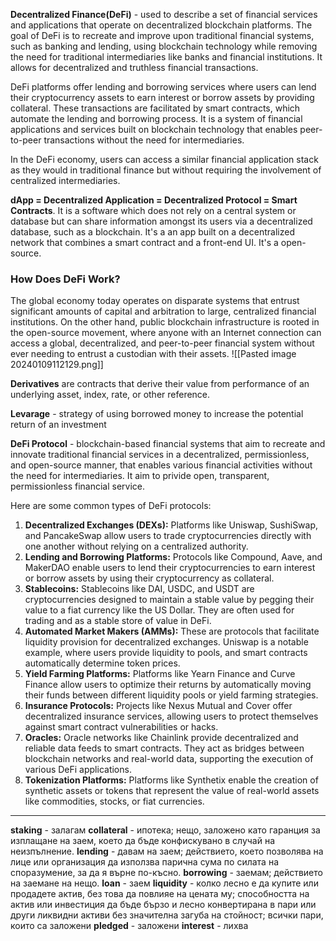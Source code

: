 **Decentralized Finance(DeFi)** - used to describe a set of financial services and applications that operate on decentralized blockchain platforms. The goal of DeFi is to recreate and improve upon traditional financial systems, such as banking and lending, using blockchain technology while removing the need for traditional intermediaries like banks and financial institutions. It allows for decentralized and truthless financial transactions.

DeFi platforms offer lending and borrowing services where users can lend their cryptocurrency assets to earn interest or borrow assets by providing collateral. These transactions are facilitated by smart contracts, which automate the lending and borrowing process.
It is a system of financial applications and services built on blockchain technology that enables peer-to-peer transactions without the need for intermediaries.

In the DeFi economy, users can access a similar financial application stack as they would in traditional finance but without requiring the involvement of centralized intermediaries.

**dApp = Decentralized Application = Decentralized Protocol = Smart Contracts**.
It is a software which does not rely on a central system or database but can share information amongst its users via a decentralized database, such as a blockchain. It's a an app built on a decentralized network that combines a smart contract and a front-end UI. It's a open-source.

### How Does DeFi Work?

The global economy today operates on disparate systems that entrust significant amounts of capital and arbitration to large, centralized financial institutions.
On the other hand, public blockchain infrastructure is rooted in the open-source movement, where anyone with an Internet connection can access a global, decentralized, and peer-to-peer financial system without ever needing to entrust a custodian with their assets.
![[Pasted image 20240109112129.png]]

**Derivatives** are contracts that derive their value from performance of an underlying asset, index, rate, or other reference.

**Levarage** - strategy of using borrowed money to increase the potential return of an investment

**DeFi Protocol** - blockchain-based financial systems that aim to recreate and innovate traditional financial services in a decentralized, permissionless, and open-source manner, that enables various financial activities without the need for intermediaries. It aim to privide open, transparent, permissionless financial service.

Here are some common types of DeFi protocols:

1. **Decentralized Exchanges (DEXs):** Platforms like Uniswap, SushiSwap, and PancakeSwap allow users to trade cryptocurrencies directly with one another without relying on a centralized authority.
2. **Lending and Borrowing Platforms:** Protocols like Compound, Aave, and MakerDAO enable users to lend their cryptocurrencies to earn interest or borrow assets by using their cryptocurrency as collateral.
3. **Stablecoins:** Stablecoins like DAI, USDC, and USDT are cryptocurrencies designed to maintain a stable value by pegging their value to a fiat currency like the US Dollar. They are often used for trading and as a stable store of value in DeFi.
4. **Automated Market Makers (AMMs):** These are protocols that facilitate liquidity provision for decentralized exchanges. Uniswap is a notable example, where users provide liquidity to pools, and smart contracts automatically determine token prices.
5. **Yield Farming Platforms:** Platforms like Yearn Finance and Curve Finance allow users to optimize their returns by automatically moving their funds between different liquidity pools or yield farming strategies.
6. **Insurance Protocols:** Projects like Nexus Mutual and Cover offer decentralized insurance services, allowing users to protect themselves against smart contract vulnerabilities or hacks.
7. **Oracles:** Oracle networks like Chainlink provide decentralized and reliable data feeds to smart contracts. They act as bridges between blockchain networks and real-world data, supporting the execution of various DeFi applications.
8. **Tokenization Platforms:** Platforms like Synthetix enable the creation of synthetic assets or tokens that represent the value of real-world assets like commodities, stocks, or fiat currencies.
****
**staking** - залагам
**collateral** - ипотека; нещо, заложено като гаранция за изплащане на заем, което да бъде конфискувано в случай на неизпълнение.
**lending** - давам на заем; действието, което позволява на лице или организация да използва парична сума по силата на споразумение, за да я върне по-късно.
**borrowing** - заемам; действието на заемане на нещо.
**loan** - заем
**liquidity** - колко лесно е да купите или продадете актив, без това да повлияе на цената му; способността на актив или инвестиция да бъде бързо и лесно конвертирана в пари или други ликвидни активи без значителна загуба на стойност; всички пари, които са заложени
**pledged** - заложени 
**interest** - лихва